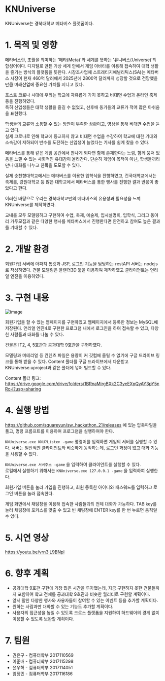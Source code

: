 # KNUniverse
KNUniverse는 경북대학교 메타버스 플랫폼이다.

# 1. 목적 및 영향
메타버스란, 초월을 의미하는 '메타(Meta)'와 세계를 뜻하는 '유니버스(Universe)'의 합성어이다.
디지털로 만든 가상 세계 안에서 게임 아바타를 이용해 접속하여 대학 생활을 즐기는 방식의 플랫폼을 뜻한다.
시장조사업체 스트래티지애널리틱스(SA)는 메타버스 시장이 현재 460억 달러에서 2025년에 2800억 달러까지 성장할 것으로 전망했을 만큼 미래산업에 중요한 가치를 지니고 있다.
  

포스트 코로나 시대에 우리는 학교에 자유롭게 가지 못하고 비대면 수업과 온라인 축제 등을 진행하였다.  
특히 신입생들은 대학 생활을 즐길 수 없었고, 선후배 동기들의 교류가 적어 많은 아쉬움을 표현했다.
  

학생들의 교류와 소통할 수 있는 방안이 부족한 상황이고, 영상을 통해 비대면 수업을 듣고 있다.  
실제 코로나로 인해 학교에 등교하지 않고 비대면 수업을 수강하여 학교에 대한 기대와 소속감이 저하되어 반수를 도전하는 신입생이 늘었다는 기사를 쉽게 찾을 수 있다.

메타버스를 통해 같은 게임 공간에서 만나게 되다면 함께 존재한다는 느낌, 함께 뭉쳐 있음을 느낄 수 있는 사회적인 유대감이 올라간다. 단순히 게임이 목적이 아닌, 학생들끼리 만나 대화를 나누고 친목을 도모할 수 있다.

  
실제 순천향대학교에서는 메타버스를 이용한 입학식을 진행하였고, 건국대학교에서는 축제를, 강원대학교 등 많은 대학교에서 메타버스를 통한 행사를 진행한 결과 반응이 좋았다고 한다.


이러한 바탕으로 우리는 경북대학교만의 메타버스의 유용성과 필요성을 느껴 KNUniverse를 제작하였다.
  

교내를 모두 모델링하고 구현하여 수업, 축제, 예술제, 입시설명회, 입학식, 그리고 동아리 가두모집과 같은 다양한 행사를 메타버스에서 진행한다면 안전하고 참여도 높은 결과를 기대할 수 있다.


# 2. 개발 환경
회원가입 서버에 아파치 톰캣과 JSP, 로그인 기능을 담당하는 restAPI 서버는 nodejs로 작성하였다.
건물 모델링은 블렌더3D 툴을 이용하여 제작하였고 클라이언트는 언리얼 엔진을 이용하였다.


# 3. 구현 내용
![image](https://user-images.githubusercontent.com/33932392/126698620-622ddb97-3894-4bf1-bf2e-b9a7b72b8495.png)

회원가입을 할 수 있는 웹페이지를 구현하였고 웹페이지에서 등록한 정보는 MySQL에 저장된다.
언리얼 엔진4로 구현한 프로그램 내에서 로그인을 하여 접속할 수 있고, 다양한 사람들과 대화를 나눌 수 있다.

건물은 IT2, 4, 5호관과 공과대학 9호관을 구현하였다.

모델링과 머테리얼 등 컨텐츠 파일은 용량이 커 깃헙에 올릴 수 없기에 구글 드라이브 링크를 통해 받을 수 있다.
Content 폴더를 구글 드라이브에서 다운받고 KNUniverse.uproject과 같은 폴더에 넣어 빌드할 수 있다.

Content 폴더 링크: https://drive.google.com/drive/folders/1BRnaMirgBXk2C3yeEXpQyAY3pY5nRc-i?usp=sharing

# 4. 실행 방법
https://github.com/squareyun/sw_hackathon_21/releases 에 있는 압축파일을 풀고, 명령 프롬프트를 이용하여 프로그램을 실행하여야 한다.


```KNUniverse.exe KNU?Listen -game``` 명령어를 입력하면 게임의 서버를 실행할 수 있다. 서버는 일반적인 클라이언트와 비슷하게 동작하는데, 로그인 과정이 없고 대화 기능을 사용할 수 없다.  

```KNUniverse.exe 서버주소 -game``` 을 입력하여 클라이언트를 실행할 수 있다.  
로컬에서 실행하기 위해서는 ```KNUniverse.exe 127.0.0.1 -game``` 을 입력하여 실행한다.

회원가입 버튼을 눌러 가입을 진행하고, 회원 등록한 아이디와 패스워드를 입력하고 로그인 버튼을 눌러 접속한다.  

게임 화면에서 채팅창을 이용해 접속한 사람들과의 전체 대화가 가능하다. TAB key를 눌러 채팅창에 포커스를 맞출 수 있고 빈 채팅창에 ENTER key를 한 번 누르면 움직일 수 있다.

# 5. 시연 영상
https://youtu.be/vrn3lL9BNpI


# 6. 향후 계획
- 공과대학 9호관 구현에 가장 많은 시간을 투자했는데, 지금 구현하지 못한 건물들까지 포함하여 학교 전체를 공과대학 9호관과 비슷한 퀄리티로 구현할 계획이다.
- 앞서 말한 다양한 행사와 사용자들이 참여할 수 있는 이벤트 등을 추가할 계획이다.
- 원하는 사람과만 대화할 수 있는 기능도 추가할 계획이다.
- 사용자의 접근성을 높일 수 있도록 크로스 플랫폼을 지원하여 하드웨어의 경계 없이 이용할 수 있도록 보완할 계획이다.

# 7. 팀원
- 권은구 - 컴퓨터학부 2017110569
- 이준배 - 컴퓨터학부 2017115298
- 윤우혁 - 컴퓨터학부 2017114051
- 임정민 - 컴퓨터학부 2017116186
